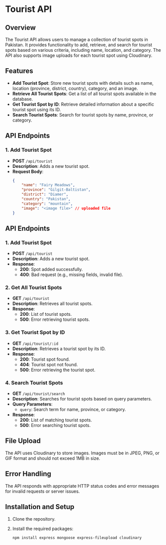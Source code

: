 # Tourist API

## Overview
The Tourist API allows users to manage a collection of tourist spots in Pakistan. It provides functionality to add, retrieve, and search for tourist spots based on various criteria, including name, location, and category. The API also supports image uploads for each tourist spot using Cloudinary.

## Features
- **Add Tourist Spot**: Store new tourist spots with details such as name, location (province, district, country), category, and an image.
- **Retrieve All Tourist Spots**: Get a list of all tourist spots available in the database.
- **Get Tourist Spot by ID**: Retrieve detailed information about a specific tourist spot using its ID.
- **Search Tourist Spots**: Search for tourist spots by name, province, or category.

## API Endpoints

### 1. Add Tourist Spot
- **POST** `/api/tourist`
- **Description**: Adds a new tourist spot.
- **Request Body**:
  ```json
  {
      "name": "Fairy Meadows",
      "province": "Gilgit-Baltistan",
      "district": "Diamer",
      "country": "Pakistan",
      "category": "mountain",
      "image": "<image file>" // uploaded file
  }

## API Endpoints

### 1. Add Tourist Spot
- **POST** `/api/tourist`
- **Description**: Adds a new tourist spot.
- **Response**:
  - **200**: Spot added successfully.
  - **400**: Bad request (e.g., missing fields, invalid file).

### 2. Get All Tourist Spots
- **GET** `/api/tourist`
- **Description**: Retrieves all tourist spots.
- **Response**:
  - **200**: List of tourist spots.
  - **500**: Error retrieving tourist spots.

### 3. Get Tourist Spot by ID
- **GET** `/api/tourist/:id`
- **Description**: Retrieves a tourist spot by its ID.
- **Response**:
  - **200**: Tourist spot found.
  - **404**: Tourist spot not found.
  - **500**: Error retrieving the tourist spot.

### 4. Search Tourist Spots
- **GET** `/api/tourist/search`
- **Description**: Searches for tourist spots based on query parameters.
- **Query Parameters**:
  - `query`: Search term for name, province, or category.
- **Response**:
  - **200**: List of matching tourist spots.
  - **500**: Error searching tourist spots.

## File Upload
The API uses Cloudinary to store images. Images must be in JPEG, PNG, or GIF format and should not exceed 1MB in size.
## Error Handling
The API responds with appropriate HTTP status codes and error messages for invalid requests or server issues.

## Installation and Setup
1. Clone the repository.
2. Install the required packages:

   ```bash
   npm install express mongoose express-fileupload cloudinary

